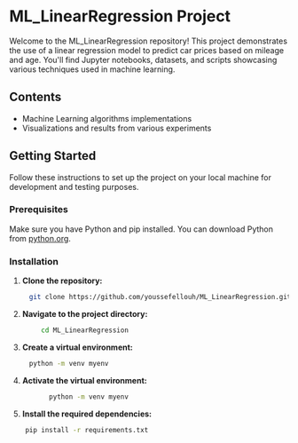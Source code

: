 # ML_LinearRegression Project

Welcome to the ML_LinearRegression repository! This project demonstrates the use of a linear regression model to predict car prices based on mileage and age. You'll find Jupyter notebooks, datasets, and scripts showcasing various techniques used in machine learning.
## Contents

- Machine Learning algorithms implementations
- Visualizations and results from various experiments

## Getting Started

Follow these instructions to set up the project on your local machine for development and testing purposes.

### Prerequisites

Make sure you have Python and pip installed. You can download Python from [python.org](https://www.python.org/downloads/).

### Installation

1. **Clone the repository:**   
``` bash
     git clone https://github.com/youssefellouh/ML_LinearRegression.git  

```

2. **Navigate to the project directory:**

```bash
        cd ML_LinearRegression
```

3. **Create a virtual environment:**

```bash
     python -m venv myenv
```


4. **Activate the virtual environment:**

  
```bash
          python -m venv myenv
```


5. **Install the required dependencies:**
   
```bash
    pip install -r requirements.txt
   ```